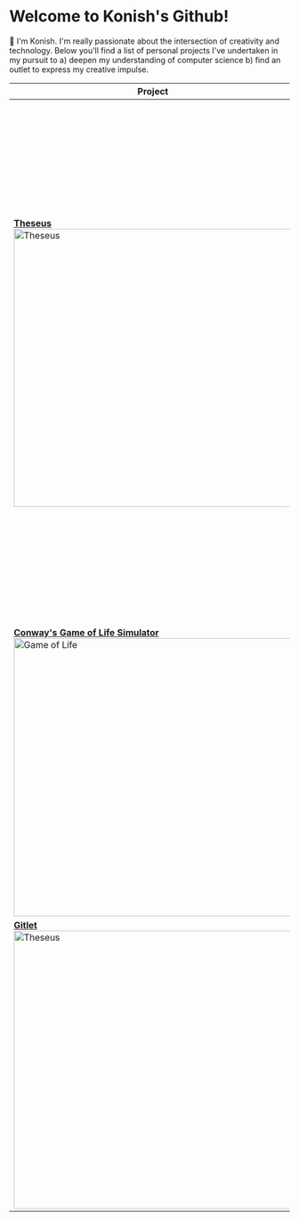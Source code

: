 # Welcome to Konish's Github!
👋 I'm Konish. I'm really passionate about the intersection of creativity and technology. Below you'll find a list of personal projects I've undertaken in my pursuit to a) deepen my understanding of computer science b) find an outlet to express my creative impulse.

| Project    | Description |
| -------- | ------- |
|<A HREF="https://github.com/konishdutta/cs61b/tree/main/proj3"><B>Theseus</B><img src="https://github.com/konishdutta/root/blob/main/theseus.webp" alt="Theseus" width="500"/></A>|Dive into the labyrinthine world of Theseus, a pseudo-random world-generation engine inspired by the legendary tale of Theseus, the Minotaur, and Ariadne's golden thread. This project showcases **raycasting techniques** to simulate the propagation of light from various sources, creating an immersive experience. Through efficient vector and matrix manipulations, Theseus dynamically generates fields of view and calculates real-time lighting effects, all while maintaining high performance and visual fidelity.|
|<A HREF="https://github.com/konishdutta/cs61c_labs/tree/main/proj1"><B>Conway's Game of Life Simulator</B><img src="https://raw.githubusercontent.com/konishdutta/root/main/game_of_life.gif" alt="Game of Life" width="500"/></A>|A simulator for Conway's Game of Life written in C. Runs 24 parallel simulations in 24-bit color space! I worked on this project to ramp up on file I/O, data structures, and algorithms in C.|
|<A HREF="https://github.com/konishdutta/cs61b/tree/main/proj2"><B>Gitlet</B><img src="https://github.com/konishdutta/root/blob/main/git.webp" alt="Theseus" width="500"/></A>|A git clone written in Java from scratch. Demonstrates usage of data structures and algorithms tailored to a commercial application.|

